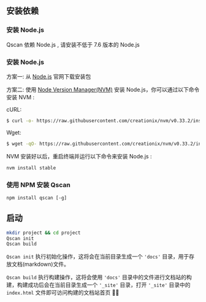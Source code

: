 
## 安装依赖
### 安装 Node.js

Qscan 依赖 Node.js , 请安装不低于 7.6 版本的 Node.js

### 安装 Node.js

方案一: 从 [Node.js](https://nodejs.org/en/) 官网下载安装包

方案二: 使用 [Node Version Manager(NVM)](https://github.com/creationix/nvm) 安装 Node.js，你可以通过以下命令安装 NVM :

cURL:
``` bash
$ curl -o- https://raw.githubusercontent.com/creationix/nvm/v0.33.2/install.sh | bash
```

Wget:
``` bash
$ wget -qO- https://raw.githubusercontent.com/creationix/nvm/v0.33.2/install.sh | bash
```

NVM 安装好以后，重启终端并运行以下命令来安装 Node.js :

``` bash
nvm install stable
```

### 使用 NPM 安装 Qscan

```
npm install qscan [-g]
```

## 启动

``` bash
mkdir project && cd project
Qscan init
Qscan build
```

`Qscan init` 执行初始化操作，这将会在当前目录生成一个 `'docs'` 目录，用于存放文档(markdown)文件。

`Qscan build` 执行构建操作，这将会使用 `'docs'` 目录中的文件进行文档站的构建，构建成功后会在当前目录生成一个 `'_site'` 目录，打开 `'_site'` 目录中的  `index.html` 文件即可访问构建的文档站首页 🎉🎉
